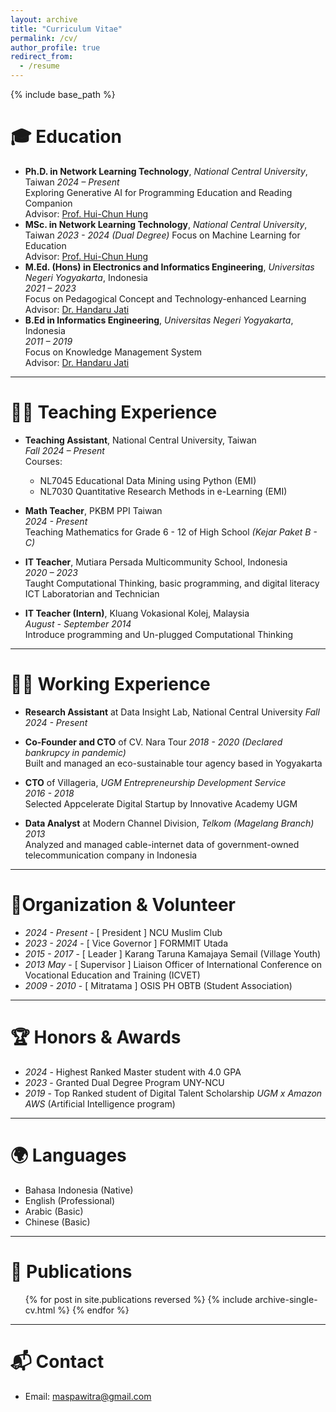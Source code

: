 ```yaml
---
layout: archive
title: "Curriculum Vitae"
permalink: /cv/
author_profile: true
redirect_from:
  - /resume
---
```


{% include base_path %}

# 🎓 Education

- **Ph.D. in Network Learning Technology**, *National Central University*, Taiwan 
  *2024 – Present*  
  Exploring Generative AI for Programming Education and Reading Companion  
  Advisor: [Prof. Hui-Chun Hung](https://scholars.ncu.edu.tw/en/persons/hui-chun-hung)
- **MSc. in Network Learning Technology**, *National Central University*, Taiwan
  *2023 - 2024 (Dual Degree)* 
  Focus on Machine Learning for Education  
  Advisor: [Prof. Hui-Chun Hung](https://scholars.ncu.edu.tw/en/persons/hui-chun-hung)
- **M.Ed. (Hons) in Electronics and Informatics Engineering**, *Universitas Negeri Yogyakarta*, Indonesia  
  *2021 – 2023*   
  Focus on Pedagogical Concept and Technology-enhanced Learning  
  Advisor: [Dr. Handaru Jati](https://scholar.google.com/citations?user=tFKBYJ8AAAAJ&hl=en)
- **B.Ed in Informatics Engineering**, *Universitas Negeri Yogyakarta*, Indonesia  
  *2011 – 2019*  
  Focus on Knowledge Management System  
  Advisor: [Dr. Handaru Jati](https://scholar.google.com/citations?user=tFKBYJ8AAAAJ&hl=en)

---

# 👨‍🏫 Teaching Experience

- **Teaching Assistant**, National Central University, Taiwan  
  *Fall 2024 – Present*  
  Courses: 
  - NL7045 Educational Data Mining using Python (EMI)
  - NL7030 Quantitative Research Methods in e-Learning (EMI)

- **Math Teacher**, PKBM PPI Taiwan  
  *2024 - Present*  
  Teaching Mathematics for Grade 6 - 12 of High School *(Kejar Paket B - C)*
- **IT Teacher**, Mutiara Persada Multicommunity School, Indonesia  
  *2020 – 2023*  
  Taught Computational Thinking, basic programming, and digital literacy  
  ICT Laboratorian and Technician  
- **IT Teacher (Intern)**, Kluang Vokasional Kolej, Malaysia  
  *August - September 2014*  
  Introduce programming and Un-plugged Computational Thinking

---
# 👷‍♂️ Working Experience
- **Research Assistant** at Data Insight Lab, National Central University
  *Fall 2024 - Present*
- **Co-Founder and CTO** of CV. Nara Tour 
  *2018 - 2020 (Declared bankrupcy in pandemic)*  
  Built and managed an eco-sustainable tour agency based in Yogyakarta

- **CTO** of Villageria, *UGM Entrepreneurship Development Service*  
  *2016 - 2018*  
  Selected Appcelerate Digital Startup by Innovative Academy UGM  

- **Data Analyst** at Modern Channel Division, *Telkom (Magelang Branch)*  
  *2013*     
  Analyzed and managed cable-internet data of government-owned telecommunication company in Indonesia 

---

# 🤝Organization & Volunteer  
- *2024 - Present* - [ President ] NCU Muslim Club  
- *2023 - 2024* - [ Vice Governor ] FORMMIT Utada  
- *2015 - 2017* - [ Leader ] Karang Taruna Kamajaya Semail (Village Youth)  
- *2013 May* - [ Supervisor ] Liaison Officer of International Conference on Vocational Education and Training (ICVET) 
- *2009 - 2010* - [ Mitratama ] OSIS PH OBTB (Student Association)  
 
---
# 🏆 Honors & Awards  
- *2024* - Highest Ranked Master student with 4.0 GPA 
- *2023* - Granted Dual Degree Program UNY-NCU  
- *2019* - Top Ranked student of Digital Talent Scholarship *UGM x Amazon AWS* (Artificial Intelligence program)  

---

# 🌍 Languages

- Bahasa Indonesia (Native)
- English (Professional)
- Arabic (Basic)
- Chinese (Basic)

---

📰 Publications
======
  <ul>{% for post in site.publications reversed %}
    {% include archive-single-cv.html %}
  {% endfor %}</ul>
  
<!-- Talks
======
  <ul>{% for post in site.talks reversed %}
    {% include archive-single-talk-cv.html  %}
  {% endfor %}</ul>
  
Teaching
======
  <ul>{% for post in site.teaching reversed %}
    {% include archive-single-cv.html %}
  {% endfor %}</ul> -->
---
# 📬 Contact

- Email: [maspawitra@gmail.com](mailto:maspawitra@gmail.com)
